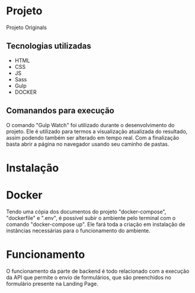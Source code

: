 
# Projeto
Projeto Originals

## Tecnologias utilizadas
- HTML
- CSS
- JS
- Sass
- Gulp
- DOCKER

## Comanandos para execução
O comando "Gulp Watch" foi utilizado durante o desenvolvimento do projeto. Ele é utilizado para termos a visualização atualizada do resultado, assim podendo também ser alterado em tempo real. Com a finalização basta abrir a página no navegador usando seu caminho de pastas.

# Instalação

# Docker
Tendo uma cópia dos documentos do projeto "docker-compose", "dockerfile" e ".env", é possível subir o ambiente pelo terminal com o comando "docker-compose up". Ele fará toda a criação em instalação de instâncias necessárias para o funcionamento do ambiente.

# Funcionamento

O funcionamento da parte de backend é todo relacionado com a execução da API que permite o envio de formulários, que são preenchidos no formulário presente na Landing Page.
